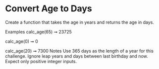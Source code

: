 # Convert Age to Days

Create a function that takes the age in years and returns the age in days.

Examples
calc_age(65) ➞ 23725

calc_age(0) ➞ 0

calc_age(20) ➞ 7300
Notes
Use 365 days as the length of a year for this challenge.
Ignore leap years and days between last birthday and now.
Expect only positive integer inputs.
